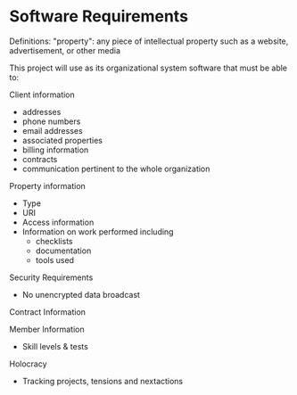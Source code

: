 # Software Requirements

Definitions:
"property": any piece of intellectual property such as a website, advertisement, or other media

This project will use as its organizational system software that must be able to:


Client information
- addresses
- phone numbers
- email addresses
- associated properties
- billing information
- contracts
- communication pertinent to the whole organization

Property information
- Type
- URI
- Access information
- Information on work performed including 
    - checklists
    - documentation
    - tools used


Security Requirements
- No unencrypted data broadcast

Contract Information

Member Information
- Skill levels & tests

Holocracy
- Tracking projects, tensions and nextactions